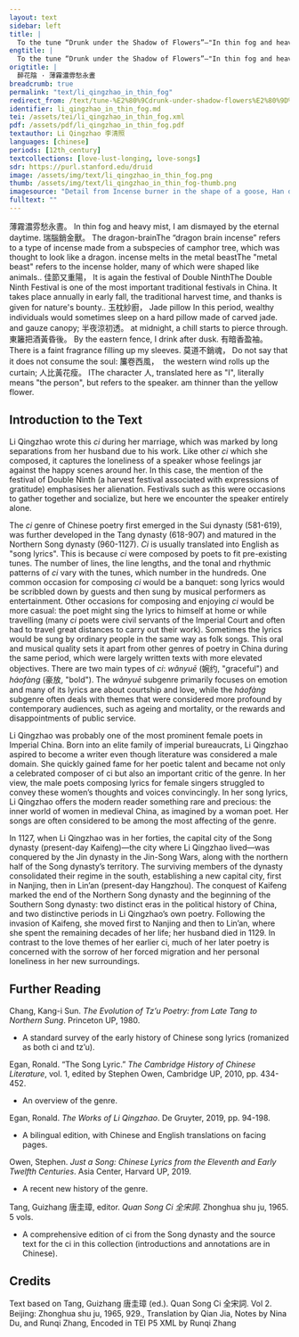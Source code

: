 ```yaml
---
layout: text
sidebar: left
title: |
  To the tune “Drunk under the Shadow of Flowers”—"In thin fog and heavy mist | 醉花陰 · 薄霧濃雰愁永晝
engtitle: |
  To the tune “Drunk under the Shadow of Flowers”—"In thin fog and heavy mist
origtitle: |
  醉花陰 · 薄霧濃雰愁永晝
breadcrumb: true
permalink: "text/li_qingzhao_in_thin_fog"
redirect_from: /text/tune-%E2%80%9Cdrunk-under-shadow-flowers%E2%80%9D%E2%80%94-thin-fog-and-heavy-mist
identifier: li_qingzhao_in_thin_fog.md
tei: /assets/tei/li_qingzhao_in_thin_fog.xml
pdf: /assets/pdf/li_qingzhao_in_thin_fog.pdf
textauthor: Li Qingzhao 李清照
languages: [chinese]
periods: [12th_century]
textcollections: [love-lust-longing, love-songs]
sdr: https://purl.stanford.edu/druid 
image: /assets/img/text/li_qingzhao_in_thin_fog.png
thumb: /assets/img/text/li_qingzhao_in_thin_fog-thumb.png
imagesource: "Detail from Incense burner in the shape of a goose, Han dynasty (206 BCE-220 CE), Anonymous, National Palace Museum, Accession Number: C1A000776N000000000PAC [Public Domain]"
fulltext: ""
---
```


   薄霧濃雰愁永晝。 In thin fog and heavy mist, I am dismayed by the eternal daytime. 瑞腦銷金獸。 The dragon-brainThe “dragon brain incense” refers to a type of incense made from a subspecies of camphor tree, which was thought to look like a dragon. incense melts in the metal beastThe "metal beast" refers to the incense holder, many of which were shaped like animals.. 佳節又重陽， It is again the festival of Double NinthThe Double Ninth Festival is one of the most important traditional festivals in China. It takes place annually in early fall, the traditional harvest time, and thanks is given for nature's bounty.. 玉枕紗廚， Jade pillow In this period, wealthy individuals would sometimes sleep on a hard pillow made of carved jade. and gauze canopy; 半夜涼初透。 at midnight, a chill starts to pierce through. 東籬把酒黃昏後。 By the eastern fence, I drink after dusk. 有暗香盈袖。 There is a faint fragrance filling up my sleeves. 莫道不銷魂， Do not say that it does not consume the soul: 簾卷西風，  the western wind rolls up the curtain; 人比黃花瘦。 IThe character 人, translated here as "I", literally means "the person", but refers to the speaker. am thinner than the yellow flower. 
 

## Introduction to the Text 

<p>Li Qingzhao wrote this <em>ci</em> during her marriage, which was marked by long separations from her husband due to his work. Like other <em>ci</em> which she composed, it captures the loneliness of a speaker whose feelings jar against the happy scenes around her. In this case, the mention of the festival of Double Ninth (a harvest festival associated with expressions of gratitude) emphasises her alienation. Festivals such as this were occasions to gather together and socialize, but here we encounter the speaker entirely alone.</p> <p>The <em>ci</em> genre of Chinese poetry first emerged in the Sui dynasty (581-619), was further developed in the Tang dynasty (618-907) and matured in the Northern Song dynasty (960-1127). <em>Ci</em> is usually translated into English as "song lyrics". This is because <em>ci</em> were composed by poets to fit pre-existing tunes. The number of lines, the line lengths, and the tonal and rhythmic patterns of <em>ci</em> vary with the tunes, which number in the hundreds. One common occasion for composing <em>ci</em> would be a banquet: song lyrics would be scribbled down by guests and then sung by musical performers as entertainment. Other occasions for composing and enjoying <em>ci</em> would be more casual: the poet might sing the lyrics to himself at home or while travelling (many <em>ci</em> poets were civil servants of the Imperial Court and often had to travel great distances to carry out their work). Sometimes the lyrics would be sung by ordinary people in the same way as folk songs. This oral and musical quality sets it apart from other genres of poetry in China during the same period, which were largely written texts with more elevated objectives. There are two main types of <em>ci</em>: <em>wǎnyuē</em> (婉约, "graceful") and <em>háofàng</em> (豪放, "bold"). The <em>wǎnyuē</em> subgenre primarily focuses on emotion and many of its lyrics are about courtship and love, while the<em> háofàng</em> subgenre often deals with themes that were considered more profound by contemporary audiences, such as ageing and mortality, or the rewards and disappointments of public service.</p> <p>Li Qingzhao was probably one of the most prominent female poets in Imperial China. Born into an elite family of imperial bureaucrats, Li Qingzhao aspired to become a writer even though literature was considered a male domain. She quickly gained fame for her poetic talent and became not only a celebrated composer of ci but also an important critic of the genre. In her view, the male poets composing lyrics for female singers struggled to convey these women’s thoughts and voices convincingly. In her song lyrics, Li Qingzhao offers the modern reader something rare and precious: the inner world of women in medieval China, as imagined by a woman poet. Her songs are often considered to be among the most affecting of the genre.</p> <p>In 1127, when Li Qingzhao was in her forties, the capital city of the Song dynasty (present-day Kaifeng)—the city where Li Qingzhao lived—was conquered by the Jin dynasty in the Jin-Song Wars, along with the northern half of the Song dynasty’s territory. The surviving members of the dynasty consolidated their regime in the south, establishing a new capital city, first in Nanjing, then in Lin’an (present-day Hangzhou). The conquest of Kaifeng marked the end of the Northern Song dynasty and the beginning of the Southern Song dynasty: two distinct eras in the political history of China, and two distinctive periods in Li Qingzhao’s own poetry. Following the invasion of Kaifeng, she moved first to Nanjing and then to Lin’an, where she spent the remaining decades of her life; her husband died in 1129. In contrast to the love themes of her earlier ci, much of her later poetry is concerned with the sorrow of her forced migration and her personal loneliness in her new surroundings.</p>

## Further Reading 

<p>Chang, Kang-i Sun. <em>The Evolution of Tz’u Poetry: from Late Tang to Northern Sung</em>. Princeton UP, 1980.</p> <ul> <li>A standard survey of the early history of Chinese song lyrics (romanized as both ci and tz’u).</li> </ul> <p>Egan, Ronald. “The Song Lyric.” <em>The Cambridge History of Chinese Literature</em>, vol. 1, edited by Stephen Owen, Cambridge UP, 2010, pp. 434-452.</p> <ul> <li>An overview of the genre.</li> </ul> <p>Egan, Ronald. <em>The Works of Li Qingzhao</em>. De Gruyter, 2019, pp. 94-198.</p> <ul> <li>A bilingual edition, with Chinese and English translations on facing pages.</li> </ul> <p>Owen, Stephen. <em>Just a Song: Chinese Lyrics from the Eleventh and Early Twelfth Centuries</em>. Asia Center, Harvard UP, 2019.</p> <ul> <li>A recent new history of the genre.</li> </ul> <p>Tang, Guizhang 唐圭璋, editor. <em>Quan Song Ci 全宋詞</em>. Zhonghua shu ju, 1965. 5 vols.</p> <ul> <li>A comprehensive edition of ci from the Song dynasty and the source text for the ci in this collection (introductions and annotations are in Chinese).</li> </ul>

## Credits

Text based on Tang, Guizhang 唐圭璋 (ed.). Quan Song Ci 全宋詞. Vol 2. Beijing: Zhonghua shu ju, 1965, 929., Translation by Qian Jia, Notes by Nina Du,  and Runqi Zhang, Encoded in TEI P5 XML by Runqi Zhang

